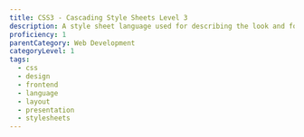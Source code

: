 ```yaml
---
title: CSS3 - Cascading Style Sheets Level 3
description: A style sheet language used for describing the look and formatting of a document written in a markup language.
proficiency: 1
parentCategory: Web Development 
categoryLevel: 1
tags:
  - css
  - design
  - frontend
  - language
  - layout
  - presentation
  - stylesheets
---
```

